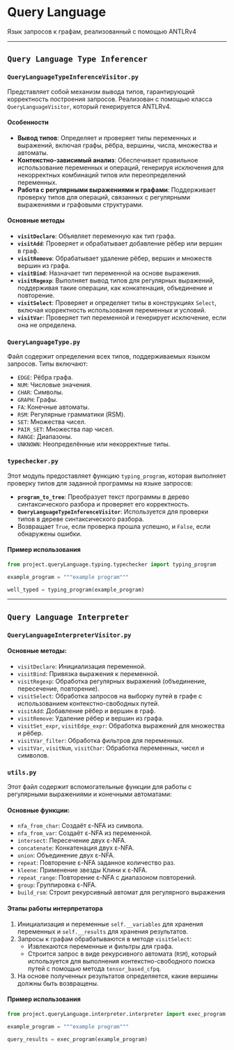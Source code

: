 # Query Language

Язык запросов к графам, реализованный с помощью ANTLRv4

---

## `Query Language Type Inferencer`

### `QueryLanguageTypeInferenceVisitor.py`

Представляет собой механизм вывода типов, гарантирующий корректность построения запросов. Реализован с помощью класса
`QueryLanguageVisitor`, который генерируется ANTLRv4.

#### Особенности

- **Вывод типов**: Определяет и проверяет типы переменных и выражений, включая графы, рёбра, вершины, числа, множества и
  автоматы.
- **Контекстно-зависимый анализ**: Обеспечивает правильное использование переменных и операций, генерируя исключения для
  некорректных комбинаций типов или переопределений переменных.
- **Работа с регулярными выражениями и графами**: Поддерживает проверку типов для операций, связанных с регулярными
  выражениями и графовыми структурами.

#### Основные методы

- **`visitDeclare`**: Объявляет переменную как тип графа.
- **`visitAdd`**: Проверяет и обрабатывает добавление рёбер или вершин в граф.
- **`visitRemove`**: Обрабатывает удаление рёбер, вершин и множеств вершин из графа.
- **`visitBind`**: Назначает тип переменной на основе выражения.
- **`visitRegexp`**: Выполняет вывод типов для регулярных выражений, поддерживая такие операции, как конкатенация,
  объединение и повторение.
- **`visitSelect`**: Проверяет и определяет типы в конструкциях `Select`, включая корректность использования переменных
  и условий.
- **`visitVar`**: Проверяет тип переменной и генерирует исключение, если она не определена.

### `QueryLanguageType.py`

Файл содержит определения всех типов, поддерживаемых языком запросов.
Типы включают:

- `EDGE`: Рёбра графа.
- `NUM`: Числовые значения.
- `CHAR`: Символы.
- `GRAPH`: Графы.
- `FA`: Конечные автоматы.
- `RSM`: Регулярные грамматики (RSM).
- `SET`: Множества чисел.
- `PAIR_SET`: Множества пар чисел.
- `RANGE`: Диапазоны.
- `UNKNOWN`: Неопределённые или некорректные типы.

### `typechecker.py`

Этот модуль предоставляет функцию `typing_program`, которая выполняет проверку типов для заданной программы на языке
запросов:

- **`program_to_tree`**: Преобразует текст программы в дерево синтаксического разбора и проверяет его корректность.
- **`QueryLanguageTypeInferenceVisitor`**: Используется для проверки типов в дереве синтаксического разбора.
- Возвращает `True`, если проверка прошла успешно, и `False`, если обнаружены ошибки.

#### Пример использования

```python
from project.queryLanguage.typing.typechecker import typing_program

example_program = """example program"""

well_typed = typing_program(example_program)
```

---

## `Query Language Interpreter`

### `QueryLanguageInterpreterVisitor.py`

#### Основные методы:

- `visitDeclare`: Инициализация переменной.
- `visitBind`: Привязка выражения к переменной.
- `visitRegexp`: Обработка регулярных выражений (объединение, пересечение, повторение).
- `visitSelect`: Обработка запросов на выборку путей в графе с использованием контекстно-свободных путей.
- `visitAdd`: Добавление рёбер и вершин в граф.
- `visitRemove`: Удаление рёбер и вершин из графа.
- `visitSet_expr`, `visitEdge_expr`: Обработка выражений для множества и рёбер.
- `visitVar_filter`: Обработка фильтров для переменных.
- `visitVar`, `visitNum`, `visitChar`: Обработка переменных, чисел и символов.

### `utils.py`

Этот файл содержит вспомогательные функции для работы с регулярными выражениями и конечными автоматами:

#### Основные функции:

- `nfa_from_char`: Создаёт ε-NFA из символа.
- `nfa_from_var`: Создаёт ε-NFA из переменной.
- `intersect`: Пересечение двух ε-NFA.
- `concatenate`: Конкатенация двух ε-NFA.
- `union`: Объединение двух ε-NFA.
- `repeat`: Повторение ε-NFA заданное количество раз.
- `kleene`: Применение звезды Клини к ε-NFA.
- `repeat_range`: Повторение ε-NFA с диапазоном повторений.
- `group`: Группировка ε-NFA.
- `build_rsm`: Строит рекурсивный автомат для регулярного выражения

#### Этапы работы интерпретатора

1. Инициализация и переменные `self.__variables` для хранения переменных и `self.__results` для хранения результатов.
2. Запросы к графам обрабатываются в методе `visitSelect`:
    - Извлекаются переменные и фильтры для графа.
    - Строится запрос в виде рекурсивного автомата (`RSM`), который используется для выполнения контекстно-свободного
      поиска путей с помощью метода `tensor_based_cfpq`.
3. На основе полученных результатов определяется, какие вершины должны быть возвращены.

#### Пример использования

```python
from project.queryLanguage.interpreter.interpreter import exec_program

example_program = """example program"""

query_results = exec_program(example_program)
```
